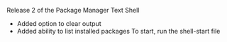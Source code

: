 Release 2 of the Package Manager Text Shell
- Added option to clear output
- Added ability to list installed packages
To start, run the shell-start file
